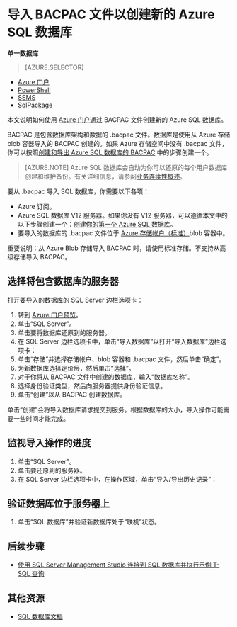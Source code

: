 <properties
	pageTitle="导入 BACPAC 文件以创建新的 Azure SQL 数据库 | Azure"
	description="通过导入现有的 BACPAC 文件创建新的 Azure SQL 数据库。"
	services="sql-database"
	documentationCenter=""
	authors="stevestein"
	manager="jhubbard"
	editor=""/>

<tags
	ms.service="sql-database"
	ms.date="04/11/2016"
	wacn.date="05/16/2016" />


# 导入 BACPAC 文件以创建新的 Azure SQL 数据库


**单一数据库**

> [AZURE.SELECTOR]
- [Azure 门户](/documentation/articles/sql-database-import)
- [PowerShell](/documentation/articles/sql-database-import-powershell)
- [SSMS](/documentation/articles/sql-database-cloud-migrate-compatible-import-bacpac-ssms)
- [SqlPackage](/documentation/articles/sql-database-cloud-migrate-compatible-import-bacpac-sqlpackage)

本文说明如何使用 [Azure 门户](https://manage.windowsazure.cn)通过 BACPAC 文件创建新的 Azure SQL 数据库。

BACPAC 是包含数据库架构和数据的 .bacpac 文件。数据库是使用从 Azure 存储 blob 容器导入的 BACPAC 创建的。如果 Azure 存储空间中没有 .bacpac 文件，你可以按照[创建和导出 Azure SQL 数据库的 BACPAC](/documentation/articles/sql-database-export) 中的步骤创建一个。


> [AZURE.NOTE] Azure SQL 数据库会自动为你可以还原的每个用户数据库创建和维护备份。有关详细信息，请参阅[业务连续性概述](/documentation/articles/sql-database-business-continuity)。


要从 .bacpac 导入 SQL 数据库，你需要以下各项：

- Azure 订阅。 
- Azure SQL 数据库 V12 服务器。如果你没有 V12 服务器，可以遵循本文中的以下步骤创建一个：[创建你的第一个 Azure SQL 数据库](/documentation/articles/sql-database-get-started)。
- 要导入的数据库的 .bacpac 文件位于 [Azure 存储帐户（标准）](/documentation/articles/storage-create-storage-account)blob 容器中。

重要说明：从 Azure Blob 存储导入 BACPAC 时，请使用标准存储。不支持从高级存储导入 BACPAC。


## 选择将包含数据库的服务器

打开要导入的数据库的 SQL Server 边栏选项卡：

1.	转到 [Azure 门户预览](portal.azure.cn)。
2.	单击“SQL Server”。
3.	单击要将数据库还原到的服务器。
4.	在 SQL Server 边栏选项卡中，单击“导入数据库”以打开“导入数据库”边栏选项卡：
1.  单击“存储”并选择存储帐户、blob 容器和 .bacpac 文件，然后单击“确定”。
1.  为新数据库选择定价层，然后单击“选择”。
1.  对于你将从 BACPAC 文件中创建的数据库，输入“数据库名称”。
2.  选择身份验证类型，然后向服务器提供身份验证信息。 
3.  单击“创建”以从 BACPAC 创建数据库。

单击“创建”会将导入数据库请求提交到服务。根据数据库的大小，导入操作可能需要一些时间才能完成。

## 监视导入操作的进度

1.	单击“SQL Server”。
2.	单击要还原到的服务器。
3.	在 SQL Server 边栏选项卡中，在操作区域，单击“导入/导出历史记录”：


## 验证数据库位于服务器上

1.	单击“SQL 数据库”并验证新数据库处于“联机”状态。



## 后续步骤

- [使用 SQL Server Management Studio 连接到 SQL 数据库并执行示例 T-SQL 查询](/documentation/articles/sql-database-connect-query-ssms)



## 其他资源

- [SQL 数据库文档](/documentation/services/sql-databases)


<!--Image references-->
[1]: ./media/sql-database-import/import-database.png
[2]: ./media/sql-database-import/storage-options.png
[3]: ./media/sql-database-import/pricing-tier.png
[4]: ./media/sql-database-import/create.png
[5]: ./media/sql-database-import/import-history.png
[6]: ./media/sql-database-import/import-status.png

<!---HONumber=Mooncake_0509_2016-->

